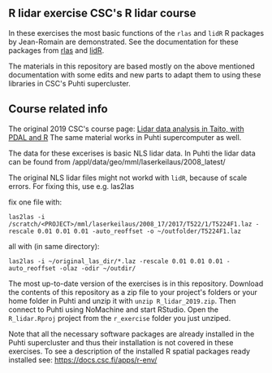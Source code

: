 ## R lidar exercise CSC's R lidar course
In these exercises the most basic functions of the `rlas` and `lidR` R packages by Jean-Romain are demonstrated. See the documentation for these packages from [rlas](https://cran.r-project.org/web/packages/rlas/index.html) and [lidR](https://github.com/Jean-Romain/lidR/wiki).

The materials in this repository are based mostly on the above mentioned documentation with some edits and new parts to adapt them to using these libraries in CSC's Puhti supercluster.

## Course related info
The original 2019 CSC's course page: [Lidar data analysis in Taito, with PDAL and R](https://www.csc.fi/web/training/-/lidar-data-analysis-in-taito-with-pdal-and-r) The same material works in Puhti supercomputer as well.

The data for these excerises is basic NLS lidar data. In Puhti the lidar data can be found from /appl/data/geo/mml/laserkeilaus/2008_latest/

The original NLS lidar files might not workd with `lidR`, because of scale errors. For fixing this, use e.g. las2las 

fix one file with: 
```
las2las -i /scratch/<PROJECT>/mml/laserkeilaus/2008_17/2017/T522/1/T5224F1.laz -rescale 0.01 0.01 0.01 -auto_reoffset -o ~/outfolder/T5224F1.laz
```

all with (in same directory):
```
las2las -i ~/original_las_dir/*.laz -rescale 0.01 0.01 0.01 -auto_reoffset -olaz -odir ~/outdir/
```

The most up-to-date version of the exercises is in this repository. Download the contents of this repository as a zip file to your project's folders or your home folder in Puhti and unzip it with `unzip R_lidar_2019.zip`. Then connect to Puhti using NoMachine and start RStudio. Open the `R_lidar.Rproj` project from the `r_exercise` folder you just unziped.

Note that all the necessary software packages are already installed in the Puhti supercluster and thus their installation is not covered in these exercises. To see a description of the installed R spatial packages ready installed see: https://docs.csc.fi/apps/r-env/

